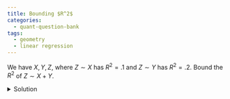 ```yaml
---
title: Bounding $R^2$ 
categories:
  - quant-question-bank
tags:
  - geometry
  - linear regression
---
```


We have $X, Y, Z$, where $Z \sim X$ has $R^2=.1$ and $Z \sim Y$
has $R^2=.2$. Bound the $R^2$ of $Z \sim X + Y$.

<details>
  <summary>Solution</summary>
  In linear regression questions, its important to remember the different ways
  to view linear regression: algebraically, geometrically, and statistically. 
  In this case the geometric viewpoint is most fruitful. The class of all features 
  that yield an $R^2=a$ lie on a cone around $Z$. So we know $X$ lies on one cone,
  and $Y$ lies on another cone, this one more tightly around $Z$. Thus we can look
  at what placements of vectors on these cones results in the maximum and minimum $R^2$ 
  (see images below). We reach a minimum of $R^2=0$ when the plane spanned by $X$ and 
  $Y$ is orthogonal to the residuals of $Z \sim Y$. We reach a maximum when $Z$ is 
  in the plane spanned by $X$ and $Y$, and thus the $R^2=1$.

  <div style="display: block; margin-left: auto; margin-right: auto; width: 80%; height: auto">
    <img src="{{ site.url }}{{ site.baseurl }}/assets/images/2025-07-01-bounding-r-squared-files/rsquared_cones.jpg" alt="R-squared cones" style="width: 100%;">
  </div>
</details>
